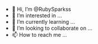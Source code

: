 - 👋 Hi, I’m @RubySparkss
- 👀 I’m interested in ...
- 🌱 I’m currently learning ...
- 💞️ I’m looking to collaborate on ...
- 📫 How to reach me ...

<!---
RubySparkss/RubySparkss is a ✨ special ✨ repository because its `README.md` (this file) appears on your GitHub profile.
You can click the Preview link to take a look at your changes.
--->
